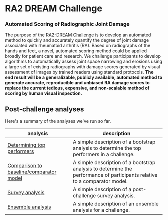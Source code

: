 # RA2 DREAM Challenge
### Automated Scoring of Radiographic Joint Damage
The purpose of the [RA2-DREAM Challenge](https://www.synapse.org/#!Synapse:syn20545111/wiki/594083) is to develop an automated method to quickly and accurately quantify the degree of joint damage associated with rheumatoid arthritis (RA). Based on radiographs of the hands and feet, a novel, automated scoring method could be applied broadly for patient care and research. We challenge participants to develop algorithms to automatically assess joint space narrowing and erosions using a large set of existing radiographs with damage scores generated by visual assessment of images by trained readers using standard protocols. **The end result will be a generalizable, publicly available, automated method to generate accurate, reproducible and unbiased RA damage scores to replace the current tedious, expensive, and non-scalable method of scoring by human visual inspection.**

## Post-challenge analyses
Here's a summary of the analyses we've run so far. 

|analysis|description|
|--|--|
|[Determining top performers](https://sage-bionetworks-challenges.github.io/challenge-analysis/analysis/determine-top-performers.html)|A simple description of a bootstrap analysis to determine the top performers in a challenge.|
|[Comparison to baseline/comparator model](https://sage-bionetworks-challenges.github.io/challenge-analysis/analysis/compare-models-to-baseline.html)|A simple description of a bootstrap analysis to determine the performance of participants relative to a comparator model.|
|[Survey analysis](https://sage-bionetworks-challenges.github.io/challenge-analysis/analysis/survey-analysis.html)|A simple description of a post-challenge survey analysis.|
|[Ensemble analysis](https://sage-bionetworks-challenges.github.io/challenge-analysis/analysis/ensemble-analysis.html)|A simple description of an ensemble analysis for a challenge.|
